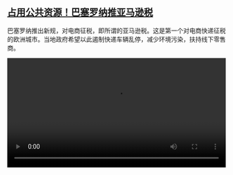<!--1687951026000-->
[占用公共资源！巴塞罗纳推亚马逊税](https://www.dw.com/zh/%E5%8D%A0%E7%94%A8%E5%85%AC%E5%85%B1%E8%B5%84%E6%BA%90%EF%BC%81%E5%B7%B4%E5%A1%9E%E7%BD%97%E7%BA%B3%E6%8E%A8%E4%BA%9A%E9%A9%AC%E9%80%8A%E7%A8%8E/a-66047057)
------

<p>巴塞罗纳推出新规，对电商征税，即所谓的亚马逊税。这是第一个对电商快递征税的欧洲城市。当地政府希望以此遏制快递车辆乱停，减少环境污染，扶持线下零售商。</small></p><video src="https://tvdownloaddw-a.akamaihd.net/dwtv_video/flv/vdt_zh/2023/bchi230627_001_bchiamazon_01r_AVC_1280x720.mp4" controls style="width:100%"></video>
